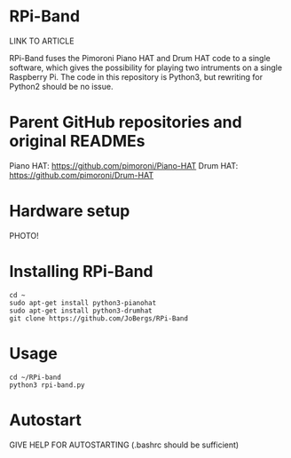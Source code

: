 # RPi-Band

LINK TO ARTICLE

RPi-Band fuses the Pimoroni Piano HAT and Drum HAT code to a single software,
which gives the possibility for playing two intruments on a single Raspberry Pi.
The code in this repository is Python3, but rewriting for Python2 should be no issue.

# Parent GitHub repositories and original READMEs 
Piano HAT: https://github.com/pimoroni/Piano-HAT
Drum HAT: https://github.com/pimoroni/Drum-HAT

# Hardware setup
PHOTO!

# Installing RPi-Band

    cd ~
    sudo apt-get install python3-pianohat
    sudo apt-get install python3-drumhat
    git clone https://github.com/JoBergs/RPi-Band


# Usage

    cd ~/RPi-band
    python3 rpi-band.py

# Autostart

GIVE HELP FOR AUTOSTARTING (.bashrc should be sufficient)